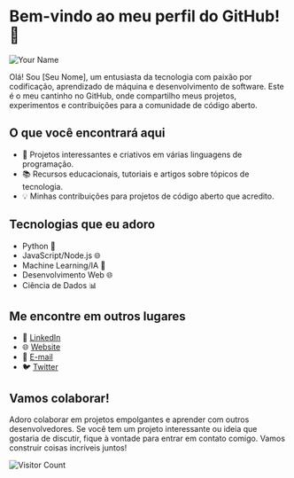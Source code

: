 # Bem-vindo ao meu perfil do GitHub! 👋

![Your Name](link_para_sua_foto_de_perfil.jpg)

Olá! Sou [Seu Nome], um entusiasta da tecnologia com paixão por codificação, aprendizado de máquina e desenvolvimento de software. Este é o meu cantinho no GitHub, onde compartilho meus projetos, experimentos e contribuições para a comunidade de código aberto.

## O que você encontrará aqui

- 🚀 Projetos interessantes e criativos em várias linguagens de programação.
- 📚 Recursos educacionais, tutoriais e artigos sobre tópicos de tecnologia.
- 💡 Minhas contribuições para projetos de código aberto que acredito.

## Tecnologias que eu adoro

- Python 🐍
- JavaScript/Node.js 🌐
- Machine Learning/IA 🤖
- Desenvolvimento Web 🌐
- Ciência de Dados 📊

## Me encontre em outros lugares

- 💼 [LinkedIn](link_para_o_seu_linkedin)
- 🌐 [Website](link_para_o_seu_site_pessoal)
- 📧 [E-mail](seu_email@example.com)
- 🐦 [Twitter](link_para_o_seu_perfil_no_twitter)

## Vamos colaborar!

Adoro colaborar em projetos empolgantes e aprender com outros desenvolvedores. Se você tem um projeto interessante ou ideia que gostaria de discutir, fique à vontade para entrar em contato comigo. Vamos construir coisas incríveis juntos!

![Visitor Count](https://visitor-badge.laobi.icu/badge?page_id=seu_nome.seu_nome)

